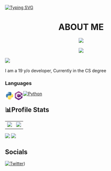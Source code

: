 [![Typing SVG](https://readme-typing-svg.herokuapp.com?font=Kanit&size=35&duration=2000&pause=500&color=f2f21b&width=435&lines=Welcome+User;Yukki's+GitHub+Profile)](https://github.com/yukkidev/)


# <h1 align="center"> ABOUT ME </h1>

<p align="center">
  <a><img src="https://readme-typing-svg.herokuapp.com?color=f2f21b&size=30&center=true&lines=Developer;Experienced+In+Many+Languages"></a>
</p>
<p align="center">  
<img src="https://komarev.com/ghpvc/?username=yukkidev">
</p>

<img src="https://giffiles.alphacoders.com/146/14634.gif" width="300"/>

I am a 19 y/o developer, Currently in the CS degree </br>

### Languages
<img align="left" alt="Python" width="30px" src="https://github.com/devicons/devicon/blob/master/icons/python/python-original.svg"/>
<img align="left" alt="C#" width="30px" src="https://raw.githubusercontent.com/devicons/devicon/1119b9f84c0290e0f0b38982099a2bd027a48bf1/icons/csharp/csharp-original.svg"/>

</img>



<!-- py -->
<a align="left" href="https://github.com/yukkidev/WallChanger" target="_blank"><img alt="Python" src="https://img.shields.io/badge/-Python-3776AB?style=flat-square&logo=Python&logoColor=white"></a>




## 📊Profile Stats


<table width="100%" align="center">
  <tr>
    <td>
<img height="180em" src="https://github-readme-stats.vercel.app/api?username=yukkidev&show_icons=true&theme=radical" /> </td>
<td> <img height="180em" src="https://github-readme-stats.vercel.app/api/top-langs/?username=yukkidev&show_icons=true&hide_border=true&layout=compact&langs_count=8&theme=tokyonight"/> </td>  
  
  </tr>
 <table>
<p align="left">
  <a href="https://github.com/yukkidev/WallChanger"><img width="300" src="https://denvercoder1-github-readme-stats.vercel.app/api/pin/?username=yukkidev&repo=rival&theme=react&bg_color=1F222E&title_color=F85D7F&icon_color=F8D866&hide_border=true&show_icons=false"></a>
  <a href="https://github.com/yukkidev/yt-playlist-to-mp3"><img width="300" src="https://denvercoder1-github-readme-stats.vercel.app/api/pin/?username=yukkidev&repo=button_paginator&theme=react&bg_color=1F222E&title_color=F85D7F&icon_color=F8D866&hide_border=true&show_icons=false"></a>



</p>


## Socials
   

<p align="center">
  
  [<img src='https://upload.wikimedia.org/wikipedia/commons/thumb/4/4f/Twitter-logo.svg/1200px-Twitter-logo.svg' alt='Twitter' height='40'>](https://twitter.com/bojamhorsejack))
   
</p>




